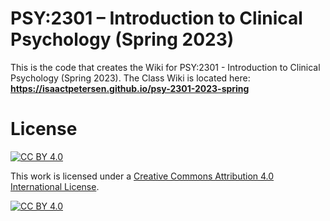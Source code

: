 # PSY:2301 – Introduction to Clinical Psychology (Spring 2023)

This is the code that creates the Wiki for PSY:2301 - Introduction to Clinical Psychology (Spring 2023).
The Class Wiki is located here: **https://isaactpetersen.github.io/psy-2301-2023-spring**

# License

[![CC BY 4.0][cc-by-shield]][cc-by]

This work is licensed under a
[Creative Commons Attribution 4.0 International License][cc-by].

[![CC BY 4.0][cc-by-image]][cc-by]

[cc-by]: http://creativecommons.org/licenses/by/4.0/
[cc-by-image]: https://i.creativecommons.org/l/by/4.0/88x31.png
[cc-by-shield]: https://img.shields.io/badge/License-CC%20BY%204.0-lightgrey.svg
